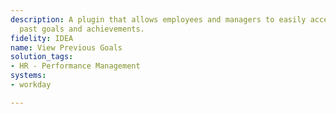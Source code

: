```yaml
---
description: A plugin that allows employees and managers to easily access and reference
  past goals and achievements.
fidelity: IDEA
name: View Previous Goals
solution_tags:
- HR - Performance Management
systems:
- workday

---
```


